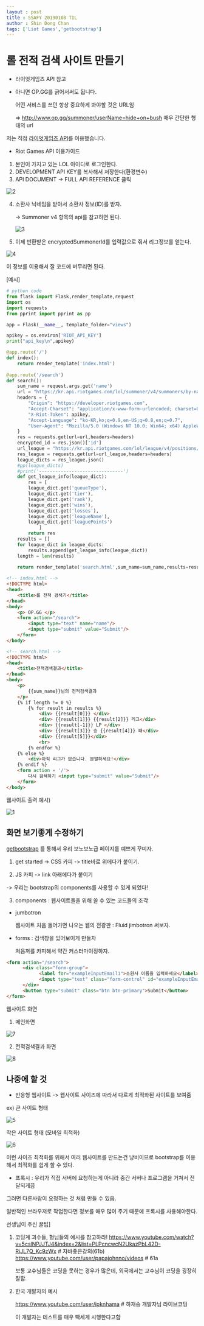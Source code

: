 ```yaml
---
layout : post
title : SSAFY 20190108 TIL
author : Shin Dong Chan
tags: ['Liot Games','getbootstrap']
---
```


# 롤 전적 검색 사이트 만들기

- 라이엇게임즈 API 참고

- 아니면 OP.GG를 긁어서써도 됩니다.

  어떤 서비스를 쓰던 항상 중요하게 봐야할 것은 URL임

  => http://www.op.gg/summoner/userName=hide+on+bush  매우 간단한 형태의 url


저는 직접 [라이엇게임즈 API](https://developer.riotgames.com/)를 이용했습니다.



- Riot Games API 이용가이드

1. 본인이 가지고 있는 LOL 아이디로 로그인한다.
2. DEVELOPMENT API KEY를 복사해서 저장한다(환경변수)
3. API DOCUMENT -> FULL  API REFERENCE 클릭

![2](https://user-images.githubusercontent.com/37765338/50812467-380cf800-1356-11e9-9732-5df2c4fcb306.png)

4. 소환사 닉네임을 받아서 소환사 정보(ID)를 받자.

   -> Summoner v4 항목의 api를 참고하면 된다.

   ![3](https://user-images.githubusercontent.com/37765338/50812469-380cf800-1356-11e9-9fa5-f59d4e377bdd.png)

5. 이제 반환받은 encryptedSummonerId를 입력값으로 줘서 리그정보를 얻는다.

![4](https://user-images.githubusercontent.com/37765338/50812468-380cf800-1356-11e9-9da4-4ce1497394a4.png)



이 정보를 이용해서 잘 코드에 버무리면 된다.

[예시]

```python
# python code
from flask import Flask,render_template,request
import os
import requests
from pprint import pprint as pp

app = Flask(__name__, template_folder="views")

apikey = os.environ['RIOT_API_KEY']
print("api_key\n",apikey)

@app.route('/')
def index():
    return render_template('index.html')
    
@app.route('/search')
def search():
    sum_name = request.args.get('name')
    url = "https://kr.api.riotgames.com/lol/summoner/v4/summoners/by-name/{}".format(sum_name)
    headers = {
        "Origin": "https://developer.riotgames.com",
        "Accept-Charset": "application/x-www-form-urlencoded; charset=UTF-8",
        "X-Riot-Token": apikey,
        "Accept-Language": "ko-KR,ko;q=0.9,en-US;q=0.8,en;q=0.7",
        "User-Agent": "Mozilla/5.0 (Windows NT 10.0; Win64; x64) AppleWebKit/537.36 (KHTML, like Gecko) Chrome/71.0.3578.98 Safari/537.36"
    }
    res = requests.get(url=url,headers=headers)
    encrypted_id = res.json()['id']
    url_league = "https://kr.api.riotgames.com/lol/league/v4/positions/by-summoner/{}".format(encrypted_id)
    res_league = requests.get(url=url_league,headers=headers)
    league_dicts = res_league.json()
    #pp(league_dicts)
    #print('-------------------------------')
    def get_league_info(league_dict):
        res = [
        league_dict.get('queueType'),
        league_dict.get('tier'),
        league_dict.get('rank'),
        league_dict.get('wins'),
        league_dict.get('losses'),
        league_dict.get('leagueName'),
        league_dict.get('leaguePoints')
            ]
        return res
    results = []
    for league_dict in league_dicts:
        results.append(get_league_info(league_dict))
    length = len(results)
    
    return render_template('search.html',sum_name=sum_name,results=results,length=length)
```

```html
<!-- index.html -->
<!DOCTYPE html>
<head>
    <title>롤 전적 검색기</title>
</head>
<body>
    <p> OP.GG </p>
    <form action="/search">
        <input type="text" name="name"/>
        <input type="submit" value="Submit"/>
    </form>
</body>
```

```html
<!-- search.html -->
<!DOCTYPE html>
<head>
    <title>전적검색결과</title>
</head>
<body>
    <p>
        {{sum_name}}님의 전적검색결과
    </p>
    {% if length != 0 %}
        {% for result in results %}
            <div> {{result[0]}} </div>
            <div> {{result[1]}} {{result[2]}} 리그</div>
            <div> {{result[-1]}} LP </div>
            <div> {{result[3]}} 승 {{result[4]}} 패</div>
            <div> {{result[5]}}</div>
            <br>
        {% endfor %}
    {% else %}
        <div>아직 리그가 없습니다. 분발하세요!</div>
    {% endif %}
    <form action = '/'>
        다시 검색하기 <input type="submit" value="Submit"/>
    </form>
</body>
```

웹사이트 출력 예시)

![1](https://user-images.githubusercontent.com/37765338/50812466-380cf800-1356-11e9-9ef4-75f8fb78caf3.PNG)

## 화면 보기좋게 수정하기

[getbootstrap](https://getbootstrap.com/) 를 통해서 우리 보노보노급 페이지를 예쁘게 꾸미자.

1) get started -> CSS 카피 -> title바로 위에다가 붙이기.

2) JS 카피 -> link 아래에다가 붙이기

 -> 우리는 bootstrap의 components를 사용할 수 있게 되었다!

3) components : 웹사이트들을 위해 쓸 수 있는 코드들의 조각

- jumbotron

  웹사이트 처음 들어가면 나오는 웹의 전광판 : Fluid jimbotron 써보자.

- forms : 검색창을 있어보이게 만들자

  처음꺼를 카피해서 약간 커스터마이징하자.

```html
<form action="/search">
      <div class="form-group">
            <label for="exampleInputEmail1">소환사 이름을 입력하세요</label>
            <input type="text" class="form-control" id="exampleInputEmail1" aria-describedby="emailHelp" placeholder="Enter Summoner name" name="name">
      </div>
      <button type="submit" class="btn btn-primary">Submit</button>
</form>
```

웹사이트 화면

1) 메인화면

![7](https://user-images.githubusercontent.com/37765338/50812464-37746180-1356-11e9-92a7-56b0e5861dd4.PNG)

2) 전적검색결과 화면

![8](https://user-images.githubusercontent.com/37765338/50812465-37746180-1356-11e9-8cb7-446343d3b6e9.PNG)



## 나중에 할 것

- 반응형 웹사이트 -> 웹사이트 사이즈에 따라서 다르게 최적화된 사이트를 보여줌

ex) 큰 사이트 형태

![5](https://user-images.githubusercontent.com/37765338/50812470-38a58e80-1356-11e9-8edc-0ad8c7dcd773.PNG)

작은 사이트 형태 (모바일 최적화)

![6](https://user-images.githubusercontent.com/37765338/50812463-37746180-1356-11e9-9dd5-3d5b4f787b6a.PNG)

이런 사이즈 최적화를 위해서 여러 웹사이트를 만드는건 낭비이므로 bootstrap를 이용해서 최적화를 쉽게 할 수 있다.

- 프록시 : 우리가 직접 서버에 요청하는게 아니라 중간 서버나 프로그램을 거쳐서 전달되게끔

그러면 다른사람이 요청하는 것 처럼 만들 수 있음.

일반적인 브라우저로 작업한다면 정보를 매우 많이 주기 때문에 프록시를 사용해야한다.


선생님이 주신 꿀팁]

1. 코딩계 괴수들, 형님들의 예시를 참고하라!
   https://www.youtube.com/watch?v=5cslNPJJTJ4&index=2&list=PLPcncwcN2UkazPbL42D-RiJL7Q_Kc9zWx # 자바좋은강의(61b)
   https://www.youtube.com/user/papajohnno/videos # 61a

   보통 교수님들은 코딩을 못하는 경우가 많은데, 외국에서는 교수님이 코딩을 굉장히 잘함.

2. 한국 개발자의 예시

   https://www.youtube.com/user/ipknhama # 하재승 개발자님 라이브코딩

   이 개발자는 테스트를 매우 빡세게 시행한다고함


